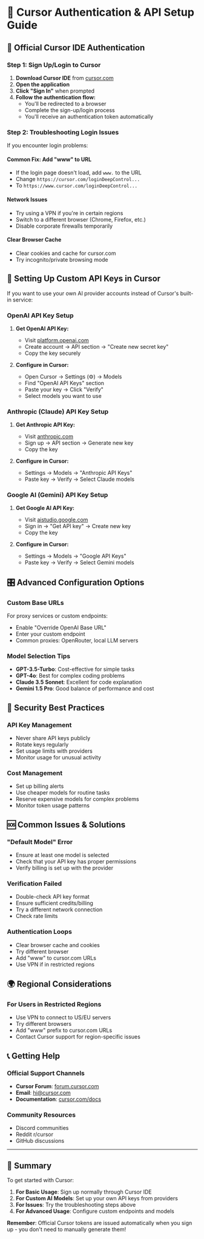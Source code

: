 # 🔑 Cursor Authentication & API Setup Guide

## 🎯 **Official Cursor IDE Authentication**

### **Step 1: Sign Up/Login to Cursor**
1. **Download Cursor IDE** from [cursor.com](https://cursor.com)
2. **Open the application**
3. **Click "Sign In"** when prompted
4. **Follow the authentication flow:**
   - You'll be redirected to a browser
   - Complete the sign-up/login process
   - You'll receive an authentication token automatically

### **Step 2: Troubleshooting Login Issues**
If you encounter login problems:

#### **Common Fix: Add "www" to URL**
- If the login page doesn't load, add `www.` to the URL
- Change `https://cursor.com/loginDeepControl...` 
- To `https://www.cursor.com/loginDeepControl...`

#### **Network Issues**
- Try using a VPN if you're in certain regions
- Switch to a different browser (Chrome, Firefox, etc.)
- Disable corporate firewalls temporarily

#### **Clear Browser Cache**
- Clear cookies and cache for cursor.com
- Try incognito/private browsing mode

## 🔧 **Setting Up Custom API Keys in Cursor**

If you want to use your own AI provider accounts instead of Cursor's built-in service:

### **OpenAI API Key Setup**
1. **Get OpenAI API Key:**
   - Visit [platform.openai.com](https://platform.openai.com)
   - Create account → API section → "Create new secret key"
   - Copy the key securely

2. **Configure in Cursor:**
   - Open Cursor → Settings (⚙️) → Models
   - Find "OpenAI API Keys" section
   - Paste your key → Click "Verify"
   - Select models you want to use

### **Anthropic (Claude) API Key Setup**
1. **Get Anthropic API Key:**
   - Visit [anthropic.com](https://anthropic.com)
   - Sign up → API section → Generate new key
   - Copy the key

2. **Configure in Cursor:**
   - Settings → Models → "Anthropic API Keys"
   - Paste key → Verify → Select Claude models

### **Google AI (Gemini) API Key Setup**
1. **Get Google AI API Key:**
   - Visit [aistudio.google.com](https://aistudio.google.com)
   - Sign in → "Get API key" → Create new key
   - Copy the key

2. **Configure in Cursor:**
   - Settings → Models → "Google API Keys"
   - Paste key → Verify → Select Gemini models

## 🎛️ **Advanced Configuration Options**

### **Custom Base URLs**
For proxy services or custom endpoints:
- Enable "Override OpenAI Base URL"
- Enter your custom endpoint
- Common proxies: OpenRouter, local LLM servers

### **Model Selection Tips**
- **GPT-3.5-Turbo**: Cost-effective for simple tasks
- **GPT-4o**: Best for complex coding problems
- **Claude 3.5 Sonnet**: Excellent for code explanation
- **Gemini 1.5 Pro**: Good balance of performance and cost

## 🔐 **Security Best Practices**

### **API Key Management**
- Never share API keys publicly
- Rotate keys regularly
- Set usage limits with providers
- Monitor usage for unusual activity

### **Cost Management**
- Set up billing alerts
- Use cheaper models for routine tasks
- Reserve expensive models for complex problems
- Monitor token usage patterns

## 🆘 **Common Issues & Solutions**

### **"Default Model" Error**
- Ensure at least one model is selected
- Check that your API key has proper permissions
- Verify billing is set up with the provider

### **Verification Failed**
- Double-check API key format
- Ensure sufficient credits/billing
- Try a different network connection
- Check rate limits

### **Authentication Loops**
- Clear browser cache and cookies
- Try different browser
- Add "www" to cursor.com URLs
- Use VPN if in restricted regions

## 🌍 **Regional Considerations**

### **For Users in Restricted Regions**
- Use VPN to connect to US/EU servers
- Try different browsers
- Add "www" prefix to cursor.com URLs
- Contact Cursor support for region-specific issues

## 📞 **Getting Help**

### **Official Support Channels**
- **Cursor Forum**: [forum.cursor.com](https://forum.cursor.com)
- **Email**: hi@cursor.com
- **Documentation**: [cursor.com/docs](https://cursor.com/docs)

### **Community Resources**
- Discord communities
- Reddit r/cursor
- GitHub discussions

---

## 🎯 **Summary**

To get started with Cursor:

1. **For Basic Usage**: Sign up normally through Cursor IDE
2. **For Custom AI Models**: Set up your own API keys from providers
3. **For Issues**: Try the troubleshooting steps above
4. **For Advanced Usage**: Configure custom endpoints and models

**Remember**: Official Cursor tokens are issued automatically when you sign up - you don't need to manually generate them!